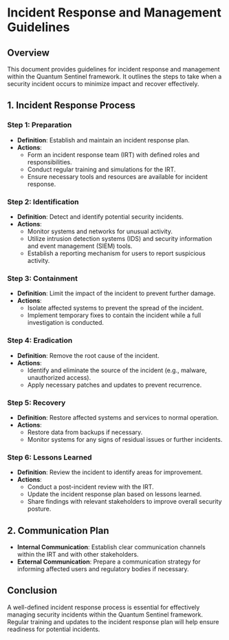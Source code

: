 # Incident Response and Management Guidelines

## Overview
This document provides guidelines for incident response and management within the Quantum Sentinel framework. It outlines the steps to take when a security incident occurs to minimize impact and recover effectively.

## 1. Incident Response Process

### Step 1: Preparation
- **Definition**: Establish and maintain an incident response plan.
- **Actions**:
  - Form an incident response team (IRT) with defined roles and responsibilities.
  - Conduct regular training and simulations for the IRT.
  - Ensure necessary tools and resources are available for incident response.

### Step 2: Identification
- **Definition**: Detect and identify potential security incidents.
- **Actions**:
  - Monitor systems and networks for unusual activity.
  - Utilize intrusion detection systems (IDS) and security information and event management (SIEM) tools.
  - Establish a reporting mechanism for users to report suspicious activity.

### Step 3: Containment
- **Definition**: Limit the impact of the incident to prevent further damage.
- **Actions**:
  - Isolate affected systems to prevent the spread of the incident.
  - Implement temporary fixes to contain the incident while a full investigation is conducted.

### Step 4: Eradication
- **Definition**: Remove the root cause of the incident.
- **Actions**:
  - Identify and eliminate the source of the incident (e.g., malware, unauthorized access).
  - Apply necessary patches and updates to prevent recurrence.

### Step 5: Recovery
- **Definition**: Restore affected systems and services to normal operation.
- **Actions**:
  - Restore data from backups if necessary.
  - Monitor systems for any signs of residual issues or further incidents.

### Step 6: Lessons Learned
- **Definition**: Review the incident to identify areas for improvement.
- **Actions**:
  - Conduct a post-incident review with the IRT.
  - Update the incident response plan based on lessons learned.
  - Share findings with relevant stakeholders to improve overall security posture.

## 2. Communication Plan
- **Internal Communication**: Establish clear communication channels within the IRT and with other stakeholders.
- **External Communication**: Prepare a communication strategy for informing affected users and regulatory bodies if necessary.

## Conclusion
A well-defined incident response process is essential for effectively managing security incidents within the Quantum Sentinel framework. Regular training and updates to the incident response plan will help ensure readiness for potential incidents.
